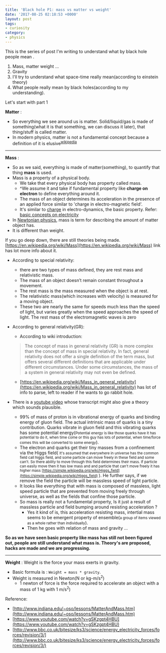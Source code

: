 ```yaml
---
title: 'Black hole P1: mass vs matter vs weight'
date: '2017-08-25 02:18:53 +0000'
layout: post
tags:
- curiosity
category:
- physics
---
```


This is the series of post I'm writing to understand what by black hole people mean .

1. Mass, matter weight ...
2.  Gravity
3.  I'll try to understand what space-time really mean(according to einstein theory)
4.  What people really mean by black holes(according to my understanding).


Let's start with part 1  

**Matter** :
* So everything we see around us is matter. Solid/liquid/gas is made of something(what it is that something, we can discuss it later), that thing/stuff is called matter.
* In modern physics, matter is not a fundamental concept because a definition of it is elusive<sup>[wikipedia](https://en.wikipedia.org/wiki/Mass)</sup>

---

**Mass** :
* So as we said, everything is made of matter(something), to quantify that thing **mass** is used.
* Mass is a property of a physical body.
    * We take that every physical body has property called mass.
    * ^We assume it and take if fundamental property like **charge on electron** to define everything around it.
    * The mass of an object determines its acceleration in the presence of an applied force similar to 'charge in electro-magnetic field'.
    * It's similar to [charge](/basic-electricity-concepts.html) in electro-dynamics, the basic property. Refer: [basic concepts on electricity](/basic-electricity-concepts.html)
* In [Newtonian physics](https://en.wikipedia.org/wiki/Classical_mechanics), mass is term for describing the amount of matter object has. 
* It is different than weight.


If you go deep down, there are still theories being made. [https://en.wikipedia.org/wiki/Mass](https://en.wikipedia.org/wiki/Mass) link has lot more info about it.

* According to  special relativity:
	*  there are two types of mass defined, they are rest mass and relativistic mass. 
	*  The mass of an object doesn’t remain constant throughout a movement. 
	*  The rest mass is the mass measured when the object is at rest. 
	*  The relativistic mass(which increases with velocity) is measured for a moving object. 
	*  These two are nearly the same for speeds much less than the speed of light, but varies greatly when the speed approaches the speed of light. The rest mass of the electromagnetic waves is zero

* According to general relativity(GR):
	* According to wiki introduction:
	> The concept of mass in general relativity (GR) is more complex than the concept of mass in special relativity. In fact, general relativity does not offer a single definition of the term mass, but offers several different definitions that are applicable under different circumstances. Under some circumstances, the mass of a system in general relativity may not even be defined.
	* [https://en.wikipedia.org/wiki/Mass_in_general_relativity](https://en.wikipedia.org/wiki/Mass_in_general_relativity) has lot of info to parse, left to reader if he wants to go rabbit hole.

* There is a [youtube video](https://www.youtube.com/watch?v=gSKzgpt4HBU) whose transcript might also give a theory which sounds plausible. 
	* 99% of mass of proton is in vibrational energy of quarks and binding energy of gluon field. The actual intrinsic mass of quarks is a tiny contribution. Quarks vibrate in gluon field and this vibrating quarks has some potential energy(<small>Potential energy is like those quarks have it has potential to do it, when time come or this guy has lots of potential, when time/force comes this will be converted to some energy</small>). 
	* The electron and quarks get their tiny masses from a confinement via the Higgs field( <small> It's assumed that everywhere in universe has the common field call higgs field, and some particle can move freely in these field and some can't. So there ability to move through this field determines their mass. If particle can easily move then it has low mass and and particle that can't move freely it has higher mass [https://simple.wikipedia.org/wiki/Higgs_field](https://simple.wikipedia.org/wiki/Higgs_field) </small> ). He further says, if we remove the field the particle will be massless speed of light particle.
	* It looks like everything that with mass is composed of massless, light speed particle that are prevented from moving freely through universe, as well as the fields that confine those particle.
	* So mass is  really not a fundamental property, Is it just a result of massless particle and field bumping around resisting acceleration ?
		* Yes it kind of is, this acceleration resisting mass, intertial mass seems to be emergent property of ensemble(<small>a group of items viewed as a whole rather than individually</small>).
		* Then he goes with relation of mass and gravity ...

**So as we have seen basic property like mass has still not been figured out, people are still understand what mass is. Theory's are proposed, hacks are made and we are progressing.**

---

**Weight** : Weight is the force your mass exerts in gravity. 
* Basic formula is : `Weight = mass * gravity`.
* Weight is measured in Newton(N or kg-m/s<sup>2</sup>)
	* 1 newton of force is the force required to accelerate an object with a mass of 1 kg with 1 m/s<sup>2</sup>)



Reference: 
* [http://www.indiana.edu/~oso/lessons/MatterAndMass.htm](http://www.indiana.edu/~oso/lessons/MatterAndMass.htm)
* [https://www.youtube.com/watch?v=gSKzgpt4HBU](https://www.youtube.com/watch?v=gSKzgpt4HBU)
* [http://www.bbc.co.uk/bitesize/ks3/science/energy_electricity_forces/forces/revision/3/](http://www.bbc.co.uk/bitesize/ks3/science/energy_electricity_forces/forces/revision/3/)
